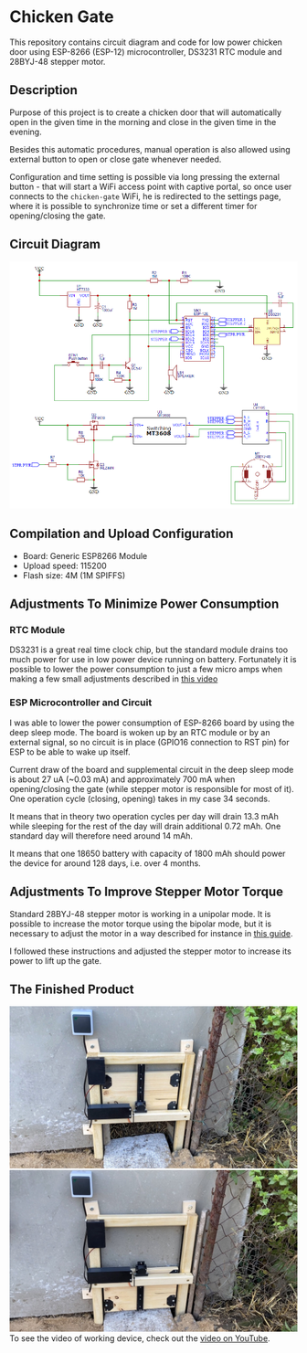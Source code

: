 # Chicken Gate

This repository contains circuit diagram and code for low power chicken door using
ESP-8266 (ESP-12) microcontroller, DS3231 RTC module and 28BYJ-48 stepper motor.

## Description

Purpose of this project is to create a chicken door that will automatically open in the
given time in the morning and close in the given time in the evening.

Besides this automatic procedures, manual operation is also allowed using external button
to open or close gate whenever needed.

Configuration and time setting is possible via long pressing the external button - that
will start a WiFi access point with captive portal, so once user connects to the
`chicken-gate` WiFi, he is redirected to the settings page, where it is possible to
synchronize time or set a different timer for opening/closing the gate.

## Circuit Diagram

![](circuit_diagram/diagram_image.png)

## Compilation and Upload Configuration

* Board: Generic ESP8266 Module
* Upload speed: 115200
* Flash size: 4M (1M SPIFFS)

## Adjustments To Minimize Power Consumption

### RTC Module

DS3231 is a great real time clock chip, but the standard module drains too much power for
use in low power device running on battery. Fortunately it is possible to lower the power
consumption to just a few micro amps when making a few small adjustments described in
[this video](https://youtu.be/rG50U6bQhYo)

### ESP Microcontroller and Circuit

I was able to lower the power consumption of ESP-8266 board by using the deep sleep mode.
The board is woken up by an RTC module or by an external signal, so no circuit is in place
(GPIO16 connection to RST pin) for ESP to be able to wake up itself.

Current draw of the board and supplemental circuit in the deep sleep mode is about 27 uA
(~0.03 mA) and approximately 700 mA when opening/closing the gate (while stepper motor
is responsible for most of it). One operation cycle (closing, opening) takes in my case
34 seconds.

It means that in theory two operation cycles per day will drain 13.3 mAh while sleeping for
the rest of the day will drain additional 0.72 mAh. One standard day will therefore need
around 14 mAh.

It means that one 18650 battery with capacity of 1800 mAh should power the device for around
128 days, i.e. over 4 months.

## Adjustments To Improve Stepper Motor Torque

Standard 28BYJ-48 stepper motor is working in a unipolar mode. It is possible to increase
the motor torque using the bipolar mode, but it is necessary to adjust the motor in a way
described for instance in [this guide](http://www.jangeox.be/2013/10/change-unipolar-28byj-48-to-bipolar.html).

I followed these instructions and adjusted the stepper motor to increase its power to lift
up the gate.

## The Finished Product

![Open Gate](./images/open_gate.jpg)
![Closed Gate](./images/closed_gate.jpg)
To see the video of working device, check out the [video on YouTube](https://youtu.be/cAucfu40Rm4).
